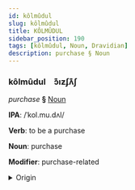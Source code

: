 ```yaml
---
id: kôlmûdul
slug: kôlmûdul
title: KÔLMÛDUL
sidebar_position: 190
tags: [kôlmûdul, Noun, Dravidian]
description: purchase § Noun
---
```


### kôlmûdul&emsp;<span kind="abugida">ɔ͊ıƶʄʌ͊ʃ</span>

*purchase* **§** [Noun](../../tags/Noun)

**IPA**: /ˈkol.mu.dʌl/

**Verb**: to be a purchase

**Noun**: purchase

**Modifier**: purchase-related

<details>
    <summary>Origin</summary>
    Tamil கொள்முதல் koḷmutal /kɔɭmʊd̪ɐl/<br/>
    <em>Dravidian Language Family</em>
</details>